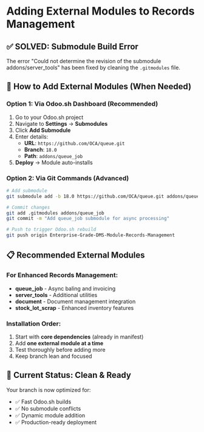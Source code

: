 # Adding External Modules to Records Management

## ✅ **SOLVED: Submodule Build Error**

The error "Could not determine the revision of the submodule addons/server_tools" has been fixed by cleaning the `.gitmodules` file.

## 🚀 **How to Add External Modules (When Needed)**

### Option 1: Via Odoo.sh Dashboard (Recommended)
1. Go to your Odoo.sh project
2. Navigate to **Settings** → **Submodules**  
3. Click **Add Submodule**
4. Enter details:
   - **URL**: `https://github.com/OCA/queue.git`
   - **Branch**: `18.0`
   - **Path**: `addons/queue_job`
5. **Deploy** → Module auto-installs

### Option 2: Via Git Commands (Advanced)
```bash
# Add submodule
git submodule add -b 18.0 https://github.com/OCA/queue.git addons/queue_job

# Commit changes
git add .gitmodules addons/queue_job
git commit -m "Add queue_job submodule for async processing"

# Push to trigger Odoo.sh rebuild
git push origin Enterprise-Grade-DMS-Module-Records-Management
```

## 📋 **Recommended External Modules**

### For Enhanced Records Management:
- **queue_job** - Async baling and invoicing
- **server_tools** - Additional utilities
- **document** - Document management integration
- **stock_lot_scrap** - Enhanced inventory features

### Installation Order:
1. Start with **core dependencies** (already in manifest)
2. Add **one external module at a time**
3. Test thoroughly before adding more
4. Keep branch lean and focused

## 🎯 **Current Status: Clean & Ready**

Your branch is now optimized for:
- ✅ Fast Odoo.sh builds
- ✅ No submodule conflicts  
- ✅ Dynamic module addition
- ✅ Production-ready deployment

